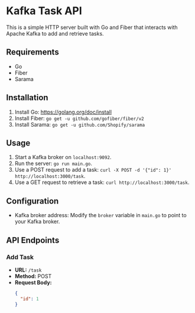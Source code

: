 # Kafka Task API

This is a simple HTTP server built with Go and Fiber that interacts with Apache Kafka to add and retrieve tasks.

## Requirements

- Go
- Fiber
- Sarama

## Installation

1. Install Go: https://golang.org/doc/install
2. Install Fiber: `go get -u github.com/gofiber/fiber/v2`
3. Install Sarama: `go get -u github.com/Shopify/sarama`

## Usage

1. Start a Kafka broker on `localhost:9092`.
2. Run the server: `go run main.go`.
3. Use a POST request to add a task: `curl -X POST -d '{"id": 1}' http://localhost:3000/task`.
4. Use a GET request to retrieve a task: `curl http://localhost:3000/task`.

## Configuration

- Kafka broker address: Modify the `broker` variable in `main.go` to point to your Kafka broker.

## API Endpoints

### Add Task

- **URL:** `/task`
- **Method:** POST
- **Request Body:**
  ```json
  {
    "id": 1
  }
  ```
